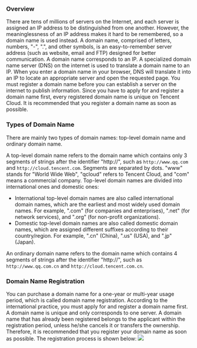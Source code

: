 ### Overview
There are tens of millions of servers on the Internet, and each server is assigned an IP address to be distinguished from one another. However, the meaninglessness of an IP address makes it hard to be remembered, so a domain name is used instead.
A domain name, comprised of letters, numbers, "-", ".", and other symbols, is an easy-to-remember server address (such as website, email and FTP) designed for better communication.
A domain name corresponds to an IP. A specialized domain name server (DNS) on the internet is used to translate a domain name to an IP. When you enter a domain name in your browser, DNS will translate it into an IP to locate an appropriate server and open the requested page.
You must register a domain name before you can establish a server on the internet to publish information. Since you have to apply for and register a domain name first, every registered domain name is unique on Tencent Cloud. It is recommended that you register a domain name as soon as possible.

### Types of Domain Name
There are mainly two types of domain names: top-level domain name and ordinary domain name.

A top-level domain name refers to the domain name which contains only 3 segments of strings after the identifier "http://", such as `http://www.qq.com` and `http://cloud.tencent.com`. Segments are separated by dots. "www" stands for "World Wide Web", "qcloud" refers to Tencent Cloud, and "com" means a commercial company.
Top-level domain names are divided into international ones and domestic ones:
* International top-level domain names are also called international domain names, which are the earliest and most widely used domain names. For example, ".com" (for companies and enterprises), ".net" (for network services), and ".org" (for non-profit organizations).
* Domestic top-level domain names are also called domestic domain names, which are assigned different suffixes according to their country/region. For example, ".cn" (China), ".us" (USA), and ".jp" (Japan).

An ordinary domain name refers to the domain name which contains 4 segments of strings after the identifier "http://", such as `http://www.qq.com.cn` and `http://cloud.tencent.com.cn`.

### Domain Name Registration
You can purchase a domain name for a one-year or multi-year usage period, which is called domain name registration. According to the international practice, you must apply for and register a domain name first. A domain name is unique and only corresponds to one server. A domain name that has already been registered belongs to the applicant within the registration period, unless he/she cancels it or transfers the ownership. Therefore, it is recommended that you register your domain name as soon as possible. The registration process is shown below:
![](//mc.qcloudimg.com/static/img/17930cd38a0f44d82bf1464b4297151c/image.png)

